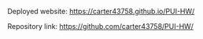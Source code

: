Deployed website: https://carter43758.github.io/PUI-HW/

Repository link: https://github.com/carter43758/PUI-HW/
